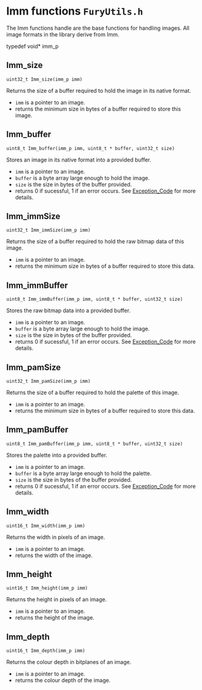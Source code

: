 # Imm functions `FuryUtils.h`

The Imm functions handle are the base functions for handling images. All image formats in the library derive from Imm.

typedef void* imm_p

## Imm_size

`uint32_t Imm_size(imm_p imm)`

Returns the size of a buffer required to hold the image in its native format.

- `imm` is a pointer to an image.
- returns the minimum size in bytes of a buffer required to store this image.

## Imm_buffer

`uint8_t Imm_buffer(imm_p imm, uint8_t * buffer, uint32_t size)`

Stores an image in its native format into a provided buffer.

- `imm` is a pointer to an image.
- `buffer` is a byte array large enough to hold the image.
- `size` is the size in bytes of the buffer provided.
- returns 0 if sucessful, 1 if an error occurs. See [Exception_Code](exception.md) for more details.

## Imm_immSize

`uint32_t Imm_immSize(imm_p imm)`

Returns the size of a buffer required to hold the raw bitmap data of this image.

- `imm` is a pointer to an image.
- returns the minimum size in bytes of a buffer required to store this data.

## Imm_immBuffer

`uint8_t Imm_immBuffer(imm_p imm, uint8_t * buffer, uint32_t size)`

Stores the raw bitmap data into a provided buffer.

- `imm` is a pointer to an image.
- `buffer` is a byte array large enough to hold the image.
- `size` is the size in bytes of the buffer provided.
- returns 0 if sucessful, 1 if an error occurs. See [Exception_Code](exception.md) for more details.

## Imm_pamSize

`uint32_t Imm_pamSize(imm_p imm)`

Returns the size of a buffer required to hold the palette of this image.

- `imm` is a pointer to an image.
- returns the minimum size in bytes of a buffer required to store this data.

## Imm_pamBuffer

`uint8_t Imm_pamBuffer(imm_p imm, uint8_t * buffer, uint32_t size)`

Stores the palette into a provided buffer.

- `imm` is a pointer to an image.
- `buffer` is a byte array large enough to hold the palette.
- `size` is the size in bytes of the buffer provided.
- returns 0 if sucessful, 1 if an error occurs. See [Exception_Code](exception.md) for more details.

## Imm_width

`uint16_t Imm_width(imm_p imm)`

Returns the width in pixels of an image.

- `imm` is a pointer to an image.
- returns the width of the image.

## Imm_height

`uint16_t Imm_height(imm_p imm)`

Returns the height in pixels of an image.

- `imm` is a pointer to an image.
- returns the height of the image.

## Imm_depth

`uint16_t Imm_depth(imm_p imm)`

Returns the colour depth in bitplanes of an image.

- `imm` is a pointer to an image.
- returns the colour depth of the image.
